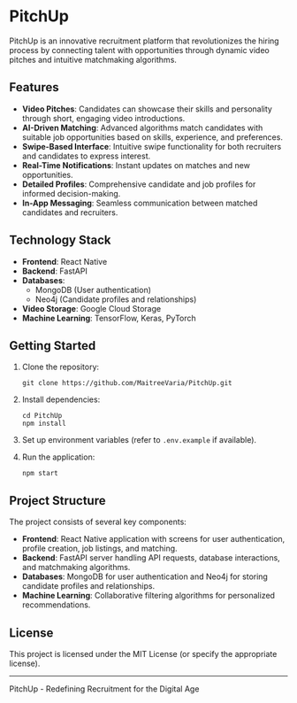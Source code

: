 # PitchUp 

PitchUp is an innovative recruitment platform that revolutionizes the hiring process by connecting talent with opportunities through dynamic video pitches and intuitive matchmaking algorithms.

## Features

- **Video Pitches**: Candidates can showcase their skills and personality through short, engaging video introductions.
- **AI-Driven Matching**: Advanced algorithms match candidates with suitable job opportunities based on skills, experience, and preferences.
- **Swipe-Based Interface**: Intuitive swipe functionality for both recruiters and candidates to express interest.
- **Real-Time Notifications**: Instant updates on matches and new opportunities.
- **Detailed Profiles**: Comprehensive candidate and job profiles for informed decision-making.
- **In-App Messaging**: Seamless communication between matched candidates and recruiters.

## Technology Stack

- **Frontend**: React Native
- **Backend**: FastAPI
- **Databases**: 
  - MongoDB (User authentication)
  - Neo4j (Candidate profiles and relationships)
- **Video Storage**: Google Cloud Storage
- **Machine Learning**: TensorFlow, Keras, PyTorch

## Getting Started

1. Clone the repository:
   ```
   git clone https://github.com/MaitreeVaria/PitchUp.git
   ```

2. Install dependencies:
   ```
   cd PitchUp
   npm install
   ```

3. Set up environment variables (refer to `.env.example` if available).

4. Run the application:
   ```
   npm start
   ```

## Project Structure

The project consists of several key components:

- **Frontend**: React Native application with screens for user authentication, profile creation, job listings, and matching.
- **Backend**: FastAPI server handling API requests, database interactions, and matchmaking algorithms.
- **Databases**: MongoDB for user authentication and Neo4j for storing candidate profiles and relationships.
- **Machine Learning**: Collaborative filtering algorithms for personalized recommendations.


## License

This project is licensed under the MIT License (or specify the appropriate license).


---

PitchUp - Redefining Recruitment for the Digital Age
